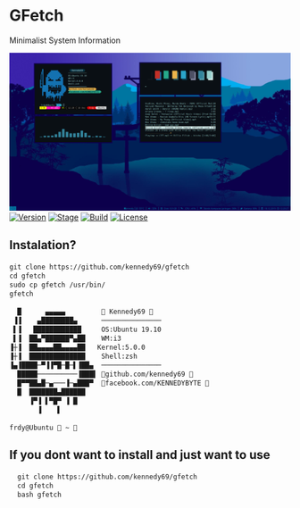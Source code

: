 # GFetch
Minimalist System Information

![GFetch v1.0](ss.png)
<br>
[![Version](https://img.shields.io/badge/GFetch-1.0-brightgreen.svg?maxAge=259200)]()
[![Stage](https://img.shields.io/badge/Release-Stable-red.svg)]()
[![Build](https://img.shields.io/badge/Supported_OS-Ubuntu-blue.svg)]()
[![License](https://img.shields.io/badge/GPL-3.0-yellow.svg)]()

## Instalation?
    git clone https://github.com/kennedy69/gfetch
    cd gfetch
    sudo cp gfetch /usr/bin/
    gfetch

      █      ▄▄▄▄▄          Kennedy69 
     ▐▐    ▄████████▄      ───────────────
     ▌▐   ████████████     OS:Ubuntu 19.10
     ▌▐  ██▄▀██████▀▄██    WM:i3
    ▐┼▐  ██▄▄▄▄██▄▄▄▄██   Kernel:5.0.0
    ▐┼▐  ██████████████    Shell:zsh
    ▐▄▐████─▀▐▐▀█─█─▌▐██▄  ───────────────
      █████──────────▐███▌ github.com/kennedy69 
      █▀▀██▄█─▄───▐─▄███▀  facebook.com/KENNEDYBYTE 
      █  ███████▄██████    
         ▐▀▐ ▌▀█▀ ▐ █
           ▐    ▌
    
    frdy@Ubuntu  ~  


## If you dont want to install and just want to use

      git clone https://github.com/kennedy69/gfetch
      cd gfetch
      bash gfetch
